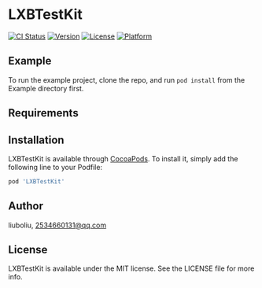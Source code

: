 # LXBTestKit

[![CI Status](https://img.shields.io/travis/liuboliu/LXBTestKit.svg?style=flat)](https://travis-ci.org/liuboliu/LXBTestKit)
[![Version](https://img.shields.io/cocoapods/v/LXBTestKit.svg?style=flat)](https://cocoapods.org/pods/LXBTestKit)
[![License](https://img.shields.io/cocoapods/l/LXBTestKit.svg?style=flat)](https://cocoapods.org/pods/LXBTestKit)
[![Platform](https://img.shields.io/cocoapods/p/LXBTestKit.svg?style=flat)](https://cocoapods.org/pods/LXBTestKit)

## Example

To run the example project, clone the repo, and run `pod install` from the Example directory first.

## Requirements

## Installation

LXBTestKit is available through [CocoaPods](https://cocoapods.org). To install
it, simply add the following line to your Podfile:

```ruby
pod 'LXBTestKit'
```

## Author

liuboliu, 2534660131@qq.com

## License

LXBTestKit is available under the MIT license. See the LICENSE file for more info.
